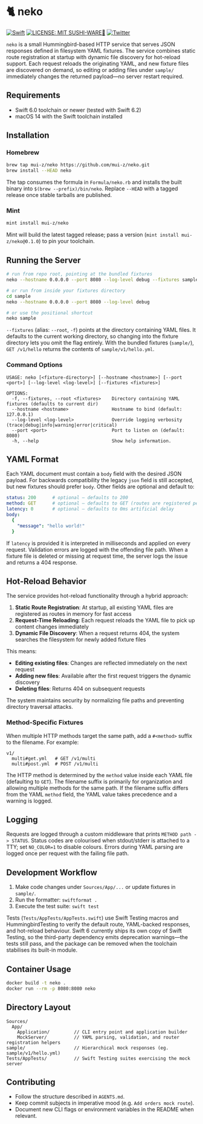 # 🐈 neko

[![Swift](https://img.shields.io/badge/Swift-FA7343?style=for-the-badge)](https://github.com/apple/swift)
[![LICENSE: MIT SUSHI-WARE🍣](https://raw.githubusercontent.com/watasuke102/mit-sushi-ware/master/MIT-SUSHI-WARE.svg)](https://github.com/mui-z/neko/blob/main/LICENSE)
[![Twitter](https://img.shields.io/twitter/url/https/twitter.com/mui_z_.svg?style=social&label=Follow%20%40mui-z)](https://twitter.com/mui_z_)


`neko` is a small Hummingbird-based HTTP service that serves JSON responses defined in filesystem YAML fixtures. The service combines static route registration at startup with dynamic file discovery for hot-reload support. Each request reloads the originating YAML, and new fixture files are discovered on demand, so editing or adding files under `sample/` immediately changes the returned payload—no server restart required.


## Requirements

- Swift 6.0 toolchain or newer (tested with Swift 6.2)
- macOS 14 with the Swift toolchain installed

## Installation

### Homebrew

```sh
brew tap mui-z/neko https://github.com/mui-z/neko.git
brew install --HEAD neko
```

The tap consumes the formula in `Formula/neko.rb` and installs the built binary into `$(brew --prefix)/bin/neko`. Replace `--HEAD` with a tagged release once stable tarballs are published.

### Mint

```sh
mint install mui-z/neko
```

Mint will build the latest tagged release; pass a version (`mint install mui-z/neko@0.1.0`) to pin your toolchain.

## Running the Server

```sh
# run from repo root, pointing at the bundled fixtures
neko --hostname 0.0.0.0 --port 8080 --log-level debug --fixtures sample

# or run from inside your fixtures directory
cd sample
neko --hostname 0.0.0.0 --port 8080 --log-level debug

# or use the positional shortcut
neko sample
```

`--fixtures` (alias: `--root`, `-f`) points at the directory containing YAML files. It defaults to the current working directory, so changing into the fixture directory lets you omit the flag entirely. With the bundled fixtures (`sample/`), `GET /v1/hello` returns the contents of `sample/v1/hello.yml`.

### Command Options

```text
USAGE: neko [<fixture-directory>] [--hostname <hostname>] [--port <port>] [--log-level <log-level>] [--fixtures <fixtures>]

OPTIONS:
  -f, --fixtures, --root <fixtures>    Directory containing YAML fixtures (defaults to current dir)
  --hostname <hostname>                Hostname to bind (default: 127.0.0.1)
  --log-level <log-level>              Override logging verbosity (trace|debug|info|warning|error|critical)
  --port <port>                        Port to listen on (default: 8080)
  -h, --help                           Show help information.
```

## YAML Format

Each YAML document must contain a `body` field with the desired JSON payload. For backwards compatibility the legacy `json` field is still accepted, but new fixtures should prefer `body`. Other fields are optional and default to:

```yaml
status: 200      # optional – defaults to 200
method: GET      # optional – defaults to GET (routes are registered per method)
latency: 0       # optional – defaults to 0ms artificial delay
body:
  {
    "message": "hello world!"
  }
```

If `latency` is provided it is interpreted in milliseconds and applied on every request. Validation errors are logged with the offending file path. When a fixture file is deleted or missing at request time, the server logs the issue and returns a 404 response.

## Hot-Reload Behavior

The service provides hot-reload functionality through a hybrid approach:

1. **Static Route Registration**: At startup, all existing YAML files are registered as routes in memory for fast access
2. **Request-Time Reloading**: Each request reloads the YAML file to pick up content changes immediately
3. **Dynamic File Discovery**: When a request returns 404, the system searches the filesystem for newly added fixture files

This means:
- **Editing existing files**: Changes are reflected immediately on the next request
- **Adding new files**: Available after the first request triggers the dynamic discovery
- **Deleting files**: Returns 404 on subsequent requests

The system maintains security by normalizing file paths and preventing directory traversal attacks.

### Method-Specific Fixtures

When multiple HTTP methods target the same path, add a `#<method>` suffix to the filename. For example:

```
v1/
  multi#get.yml   # GET /v1/multi
  multi#post.yml  # POST /v1/multi
```

The HTTP method is determined by the `method` value inside each YAML file (defaulting to `GET`). The filename suffix is primarily for organization and allowing multiple methods for the same path. If the filename suffix differs from the YAML `method` field, the YAML value takes precedence and a warning is logged.

## Logging

Requests are logged through a custom middleware that prints `METHOD path -> STATUS`. Status codes are colourised when stdout/stderr is attached to a TTY; set `NO_COLOR=1` to disable colours. Errors during YAML parsing are logged once per request with the failing file path.

## Development Workflow

1. Make code changes under `Sources/App/...` or update fixtures in `sample/`.
2. Run the formatter: `swiftformat .`
3. Execute the test suite: `swift test`

Tests (`Tests/AppTests/AppTests.swift`) use Swift Testing macros and HummingbirdTesting to verify the default route, YAML-backed responses, and hot-reload behaviour. Swift 6 currently ships its own copy of Swift Testing, so the third-party dependency emits deprecation warnings—the tests still pass, and the package can be removed when the toolchain stabilises its built-in module.

## Container Usage

```sh
docker build -t neko .
docker run --rm -p 8080:8080 neko
```

## Directory Layout

```
Sources/
  App/
    Application/         // CLI entry point and application builder
    MockServer/          // YAML parsing, validation, and router registration helpers
sample/                  // Hierarchical mock responses (eg. sample/v1/hello.yml)
Tests/AppTests/          // Swift Testing suites exercising the mock server
```

## Contributing

- Follow the structure described in `AGENTS.md`.
- Keep commit subjects in imperative mood (e.g. `Add orders mock route`).
- Document new CLI flags or environment variables in the README when relevant.
